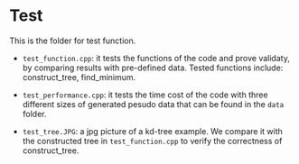 # Test

This is the folder for test function.

* `test_function.cpp`: it tests the functions of the code and prove validaty, by comparing results with pre-defined data. Tested functions include: construct_tree, find_minimum. 

* `test_performance.cpp`: it tests the time cost of the code with three different sizes of generated pesudo data that can be found in the `data` folder. 

* `test_tree.JPG`: a jpg picture of a kd-tree example. We compare it with the constructed tree in `test_function.cpp` to verify the correctness of construct_tree.